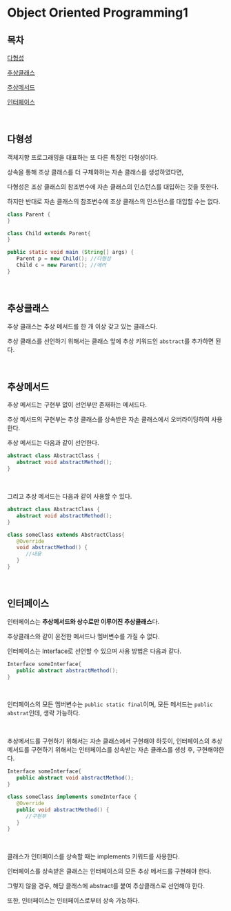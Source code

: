 # Object Oriented Programming1

## 목차

[다형성](#다형성)

[추상클래스](#추상클래스)

[추상메서드](#추상메서드)

[인터페이스](#인터페이스)

<br>

## 다형성

객체지향 프로그래밍을 대표하는 또 다른 특징인 다형성이다.

상속을 통해 조상 클래스를 더 구체화하는 자손 클래스를 생성하였다면,

다형성은 조상 클래스의 참조변수에 자손 클래스의 인스턴스를 대입하는 것을 뜻한다.

하지만 반대로 자손 클래스의 참조변수에 조상 클래스의 인스턴스를 대입할 수는 없다.

```java
class Parent {
}

class Child extends Parent{
}

public static void main (String[] args) {
   Parent p = new Child(); //다형성
   Child c = new Parent(); //에러
}
```

<br>

## 추상클래스

추상 클래스는 추상 메서드를 한 개 이상 갖고 있는 클래스다.

추상 클래스를 선언하기 위해서는 클래스 앞에 추상 키워드인 `abstract`를 추가하면 된다.

<br>

## 추상메서드

추상 메서드는 구현부 없이 선언부만 존재하는 메서드다.

추상 메서드의 구현부는 추상 클래스를 상속받은 자손 클래스에서 오버라이딩하여 사용한다.

추상 메서드는 다음과 같이 선언한다.

```java
abstract class AbstractClass {
   abstract void abstractMethod();
}
```

<br>

그리고 추상 메서드는 다음과 같이 사용할 수 있다.

```java
abstract class AbstractClass {
   abstract void abstractMethod();
}

class someClass extends AbstractClass{
   @Override
   void abstractMethod() {
      //내용
   }
}
```

<br>

## 인터페이스

인터페이스는 **추상메서드와 상수로만 이루어진 추상클래스**다.

추상클래스와 같이 온전한 메서드나 멤버변수를 가질 수 없다.

인터페이스는 Interface로 선언할 수 있으며 사용 방법은 다음과 같다.

```java
Interface someInterface{
   public abstract abstractMethod();
}
```

<br>

인터페이스의 모든 멤버변수는 `public static final`이며, 모든 메서드는 `public abstrat`인데, 생략 가능하다.

<br>

추상메서드를 구현하기 위해서는 자손 클래스에서 구현해야 하듯이, 인터페이스의 추상 메서드를 구현하기 위해서는 인터페이스를 상속받는 자손 클래스를 생성 후, 구현해야한다.

```java
Interface someInterface{
   public abstract void abstractMethod();
}

class someClass implements someInterface {
   @Override
   public void abstractMethod() {
      //구현부
   }
}
```
 
<br>

클래스가 인터페이스를 상속할 때는 implements 키워드를 사용한다.

인터페이스를 상속받은 클래스는 인터페이스의 모든 추상 메서드를 구현해야 한다.

그렇지 않을 경우, 해당 클래스에 abstract를 붙여 추상클래스로 선언해야 한다.

또한, 인터페이스는 인터페이스로부터 상속 가능하다.
